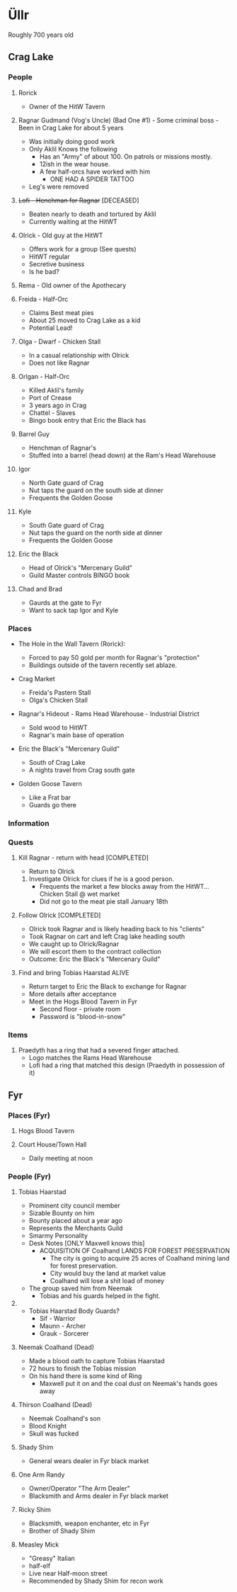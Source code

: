 # Üllr

Roughly 700 years old

## Crag Lake

### People

1) Rorick
   * Owner of the HitW Tavern

2) Ragnar Gudmand (Vog's Uncle) (Bad One #1) - Some criminal boss - Been in Crag Lake for about 5 years
    * Was initially doing good work
    * Only Aklil Knows the following
      * Has an "Army" of about 100. On patrols or missions mostly.
      * 12ish in the wear house.
      * A few half-orcs have worked with him
        * ONE HAD A SPIDER TATTOO
    * Leg's were removed

3) ~~Lofi - Henchman for Ragnar~~ [DECEASED]
   * Beaten nearly to death and tortured by Aklil
   * Currently waiting at the HitWT

4) Olrick - Old guy at the HitWT
   * Offers work for a group (See quests)
   * HitWT regular
   * Secretive business
   * Is he bad?

5) Rema - Old owner of the Apothecary

6) Freida - Half-Orc
   * Claims Best meat pies
   * About 25 moved to Crag Lake as a kid
   * Potential Lead!
  
7) Olga - Dwarf - Chicken Stall
   * In a casual relationship with Olrick
   * Does not like Ragnar

8) Orlgan - Half-Orc
   * Killed Aklil's family
   * Port of Crease
   * 3 years ago in Crag
   * Chattel - Slaves
   * Bingo book entry that Eric the Black has

9) Barrel Guy
   * Henchman of Ragnar's
   * Stuffed into a barrel (head down) at the Ram's Head Warehouse
  
10) Igor
    * North Gate guard of Crag
    * Nut taps the guard on the south side at dinner
    * Frequents the Golden Goose

11) Kyle
    * South Gate guard of Crag
    * Nut taps the guard on the north side at dinner
    * Frequents the Golden Goose

12) Eric the Black
    * Head of Olrick's "Mercenary Guild"
    * Guild Master controls BINGO book

13) Chad and Brad
    * Gaurds at the gate to Fyr
    * Want to sack tap Igor and Kyle

### Places

* The Hole in the Wall Tavern (Rorick):
  * Forced to pay 50 gold per month for Ragnar's "protection"
  * Buildings outside of the tavern recently set ablaze.

* Crag Market
  * Freida's Pastern Stall
  * Olga's Chicken Stall

* Ragnar's Hideout - Rams Head Warehouse - Industrial District
  * Sold wood to HitWT
  * Ragnar's main base of operation

* Eric the Black's "Mercenary Guild"
  * South of Crag Lake
  * A nights travel from Crag south gate

* Golden Goose Tavern
  * Like a Frat bar
  * Guards go there

### Information

### Quests

1) Kill Ragnar - return with head [COMPLETED]
   * Return to Olrick
    1) Investigate Olrick for clues if he is a good person.
       * Frequents the market a few blocks away from the HitWT... Chicken Stall @ wet market
       * Did not go to the meat pie stall January 18th

2) Follow Olrick [COMPLETED]
   * Olrick took Ragnar and is likely heading back to his "clients"
   * Took Ragnar on cart and left Crag lake heading south
   * We caught up to Olrick/Ragnar
   * We will escort them to the contract collection
   * Outcome: Eric the Black's "Mercenary Guild"

3) Find and bring Tobias Haarstad ALIVE
   * Return target to Eric the Black to exchange for Ragnar
   * More details after acceptance
   * Meet in the Hogs Blood Tavern in Fyr
     * Second floor - private room
     * Password is "blood-in-snow"

### Items

1) Praedyth has a ring that had a severed finger attached.
    * Logo matches the Rams Head Warehouse
    * Lofi had a ring that matched this design (Praedyth in possession of it)

## Fyr

### Places (Fyr)

1) Hogs Blood Tavern

2) Court House/Town Hall
   * Daily meeting at noon

### People (Fyr)

1) Tobias Haarstad
   * Prominent city council member
   * Sizable Bounty on him
   * Bounty placed about a year ago
   * Represents the Merchants Guild
   * Smarmy Personality
   * Desk Notes [ONLY Maxwell knows this]
     * ACQUISITION OF Coalhand LANDS FOR FOREST PRESERVATION
       * The city is going to acquire 25 acres of Coalhand mining land for forest preservation.
       * City would buy the land at market value
       * Coalhand will lose a shit load of money
   * The group saved him from Neemak
     * Tobias and his guards helped in the fight.

2) * Tobias Haarstad Body Guards?
     * Sif - Warrior
     * Maunn - Archer
     * Grauk - Sorcerer

3) Neemak Coalhand (Dead)
   * Made a blood oath to capture Tobias Haarstad
   * 72 hours to finish the Tobias mission
   * On his hand there is some kind of Ring
     * Maxwell put it on and the coal dust on Neemak's hands goes away

4) Thirson Coalhand (Dead)
   * Neemak Coalhand's son
   * Blood Knight
   * Skull was fucked

5) Shady Shim
   * General wears dealer in Fyr black market

6) One Arm Randy
   * Owner/Operator "The Arm Dealer"
   * Blacksmith and Arms dealer in Fyr black market
  
7) Ricky Shim
   * Blacksmith, weapon enchanter, etc in Fyr
   * Brother of Shady Shim

8) Measley Mick
   * "Greasy" Italian
   * half-elf
   * Live near Half-moon street
   * Recommended by Shady Shim for recon work
